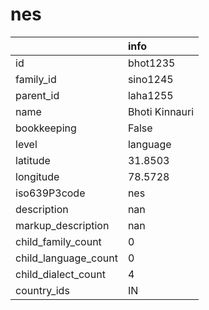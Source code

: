 # nes
|                      | info           |
|:---------------------|:---------------|
| id                   | bhot1235       |
| family_id            | sino1245       |
| parent_id            | laha1255       |
| name                 | Bhoti Kinnauri |
| bookkeeping          | False          |
| level                | language       |
| latitude             | 31.8503        |
| longitude            | 78.5728        |
| iso639P3code         | nes            |
| description          | nan            |
| markup_description   | nan            |
| child_family_count   | 0              |
| child_language_count | 0              |
| child_dialect_count  | 4              |
| country_ids          | IN             |